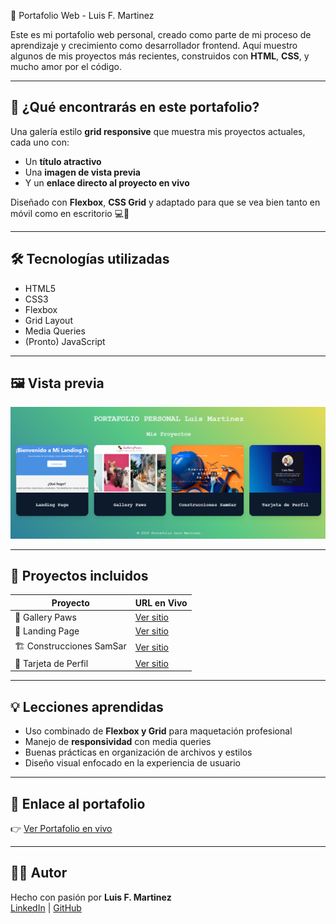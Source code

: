 🧠 Portafolio Web - Luis F. Martinez

Este es mi portafolio web personal, creado como parte de mi proceso de aprendizaje y crecimiento como desarrollador frontend. Aquí muestro algunos de mis proyectos más recientes, construidos con **HTML**, **CSS**, y mucho amor por el código.

---

## 🚀 ¿Qué encontrarás en este portafolio?

Una galería estilo **grid responsive** que muestra mis proyectos actuales, cada uno con:
- Un **título atractivo**
- Una **imagen de vista previa**
- Y un **enlace directo al proyecto en vivo**

Diseñado con **Flexbox**, **CSS Grid** y adaptado para que se vea bien tanto en móvil como en escritorio 💻📱

---

## 🛠️ Tecnologías utilizadas

- HTML5
- CSS3
- Flexbox
- Grid Layout
- Media Queries
- (Pronto) JavaScript

---

## 🖼️ Vista previa

![Preview](./assets/LaGridSecreta.png)

---
## 🧪 Proyectos incluidos

| Proyecto               | URL en Vivo                                                                 |
|------------------------|------------------------------------------------------------------------------|
| 🐾 Gallery Paws        | [Ver sitio](https://lufemani02.github.io/GalleyPaws/)                        |
| 🧭 Landing Page        | [Ver sitio](https://lufemani02.github.io/LandingPage/)                       |
| 🏗️ Construcciones SamSar | [Ver sitio](https://lufemani02.github.io/SitioWeb/)                         |
| 📇 Tarjeta de Perfil | [Ver sitio](https://lufemani02.github.io/TarjetaPerfil/)  

---

## 💡 Lecciones aprendidas

- Uso combinado de **Flexbox y Grid** para maquetación profesional
- Manejo de **responsividad** con media queries
- Buenas prácticas en organización de archivos y estilos
- Diseño visual enfocado en la experiencia de usuario

---

## 🔗 Enlace al portafolio

👉 [Ver Portafolio en vivo](https://lufemani02.github.io/Portafolio)

---

## 👨‍💻 Autor

Hecho con pasión por **Luis F. Martinez**  
[LinkedIn](https://www.linkedin.com/in/luis-martinez-b7533b27b) | [GitHub](https://github.com/Lufemani02/)
